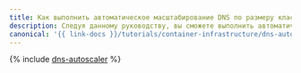 ```yaml
---
title: Как выполнить автоматическое масштабирование DNS по размеру кластера
description: Следуя данному руководству, вы сможете выполнить автоматическое масштабирование DNS по размеру кластера.
canonical: '{{ link-docs }}/tutorials/container-infrastructure/dns-autoscaler'
---
```


{% include [dns-autoscaler](../../_tutorials/k8s/dns-autoscaler.md) %}